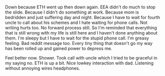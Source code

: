 Down because ETH went up then down again. EEA didn't do much to stop the slide. Because I didn't do something at work. Because mom is bedridden and just suffering day and night. Because I have to wait for fourth uncle to call about his schemes and I hate waiting for phone calls. Not writing hurts too. No forward process still. So I'm reminded that everything that is still wrong with my life is still here and I haven't done anything about them. I'm sleepy but I have to wait for the stupid phone call. I'm greasy feeling. Bad reddit message too. Every tiny thing that doesn't go my way has been rolled up and gained power to depress me.

Feel better now. Shower. Took call with uncle which I tried to be graceful in my saying no. ETH is up a bit. Nice lowkey interaction with dad. Listening without annoying wires headphones.
